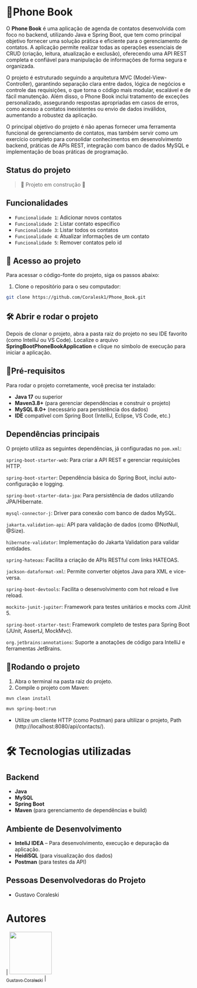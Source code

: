 # 📒Phone Book
O **Phone Book** é uma aplicação de agenda de contatos desenvolvida com foco no backend, utilizando Java e Spring Boot, que tem como principal objetivo fornecer uma solução prática e eficiente para o gerenciamento de contatos. A aplicação permite realizar todas as operações essenciais de CRUD (criação, leitura, atualização e exclusão), oferecendo uma API REST completa e confiável para manipulação de informações de forma segura e organizada.

O projeto é estruturado seguindo a arquitetura MVC (Model-View-Controller), garantindo separação clara entre dados, lógica de negócios e controle das requisições, o que torna o código mais modular, escalável e de fácil manutenção. Além disso, o Phone Book inclui tratamento de exceções personalizado, assegurando respostas apropriadas em casos de erros, como acesso a contatos inexistentes ou envio de dados inválidos, aumentando a robustez da aplicação.

O principal objetivo do projeto é não apenas fornecer uma ferramenta funcional de gerenciamento de contatos, mas também servir como um exercício completo para consolidar conhecimentos em desenvolvimento backend, práticas de APIs REST, integração com banco de dados MySQL e implementação de boas práticas de programação.
## Status do projeto
> :construction: Projeto em construção :construction:

## Funcionalidades
- `Funcionalidade 1`: Adicionar novos contatos
- `Funcionalidade 2`: Listar contato especifico
- `Funcionalidade 3`: Listar todos os contatos
- `Funcionalidade 4`: Atualizar informações de um contato
- `Funcionalidade 5`: Remover contatos pelo id
## 📁 Acesso ao projeto
Para acessar o código-fonte do projeto, siga os passos abaixo:

1. Clone o repositório para o seu computador:
```bash
git clone https://github.com/Coralesk1/Phone_Book.git
````
## 🛠️ Abrir e rodar o projeto
Depois de clonar o projeto, abra a pasta raiz do projeto no seu IDE favorito (como IntelliJ ou VS Code). Localize o arquivo **SpringBootPhoneBookApplication** e clique no símbolo de execução para iniciar a aplicação.

## 🚨Pré-requisitos
Para rodar o projeto corretamente, você precisa ter instalado:

- **Java 17** ou superior  
- **Maven3.8+** (para gerenciar dependências e construir o projeto)
- **MySQL 8.0+** (necessário para persistência dos dados)
- **IDE** compatível com Spring Boot (IntelliJ, Eclipse, VS Code, etc.)

## Dependências principais
O projeto utiliza as seguintes dependências, já configuradas no `pom.xml`:

`spring-boot-starter-web`: Para criar a API REST e gerenciar requisições HTTP.

`spring-boot-starter`: Dependência básica do Spring Boot, inclui auto-configuração e logging.

`spring-boot-starter-data-jpa`: Para persistência de dados utilizando JPA/Hibernate.

`mysql-connector-j`: Driver para conexão com banco de dados MySQL.

`jakarta.validation-api`: API para validação de dados (como @NotNull, @Size).

`hibernate-validator`: Implementação do Jakarta Validation para validar entidades.

`spring-hateoas`: Facilita a criação de APIs RESTful com links HATEOAS.

`jackson-dataformat-xml`: Permite converter objetos Java para XML e vice-versa.

`spring-boot-devtools`: Facilita o desenvolvimento com hot reload e live reload.

`mockito-junit-jupiter`: Framework para testes unitários e mocks com JUnit 5.

`spring-boot-starter-test`: Framework completo de testes para Spring Boot (JUnit, AssertJ, MockMvc).

`org.jetbrains:annotations`: Suporte a anotações de código para IntelliJ e ferramentas JetBrains.

## 🔄️Rodando o projeto
1. Abra o terminal na pasta raiz do projeto.  
2. Compile o projeto com Maven:
```bash
mvn clean install
```
```bash
mvn spring-boot:run
```
- Utilize um cliente HTTP (como Postman) para ultilizar o projeto, Path (http://localhost:8080/api/contacts/).
# 🛠️ Tecnologias utilizadas
## Backend
- **Java**
- **MySQL**
- **Spring Boot**
- **Maven** (para gerenciamento de dependências e build)

## Ambiente de Desenvolvimento
- **InteliJ IDEA** – Para desenvolvimento, execução e depuração da aplicação.
- **HeidiSQL** (para visualização dos dados)
- **Postman** (para testes da API)

## Pessoas Desenvolvedoras do Projeto
- Gustavo Coraleski
# Autores
| [<img src="https://avatars.githubusercontent.com/u/157764486?s=400&u=a693858248f7924da309f21ad06e28cd8967742a&v=4" width=115><br><sub>Gustavo Coraleski</sub>](https://github.com/Coralesk1) |

